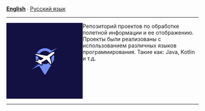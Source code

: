 **[English](README.md)** ∙ [Русский язык](README.ru.md)
___
<div align="center">
    <img src="/assets/images/flightinfo.png" align="left"/>
    <div align="left" style="padding-left-left: 30px;">
        Репозиторий проектов по обработке полетной информации и ее отображению. 
        Проекты были реализованы с использованием различных языков программирования. 
        Такие как: Java, Kotlin и т.д.
    </div>
</div>
<br clear="left"/>

___

